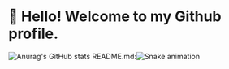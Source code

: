 # 👋 Hello! Welcome to my Github profile.
![Anurag's GitHub stats](https://github-readme-stats.vercel.app/api?username=anuraghazra&show_icons=true&theme=transparent)
README.md:![Snake animation](https://github.com/seu-usuário-aqui/seu-usuário-aqui/blob/output/github-contribution-grid-snake.svg)
